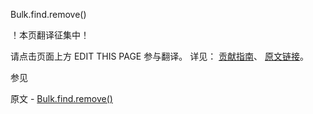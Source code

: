  Bulk.find.remove()

 ！本页翻译征集中！

请点击页面上方 EDIT THIS PAGE 参与翻译。
详见：
[贡献指南]( https://github.com/JinMuInfo/MongoDB-Manual-zh/blob/master/CONTRIBUTING.md )、
[原文链接](  https://docs.mongodb.com/manual/reference/method/Bulk.find.remove/  )。

 参见

原文 - [Bulk.find.remove()]( https://docs.mongodb.com/manual/reference/method/Bulk.find.remove/ )

